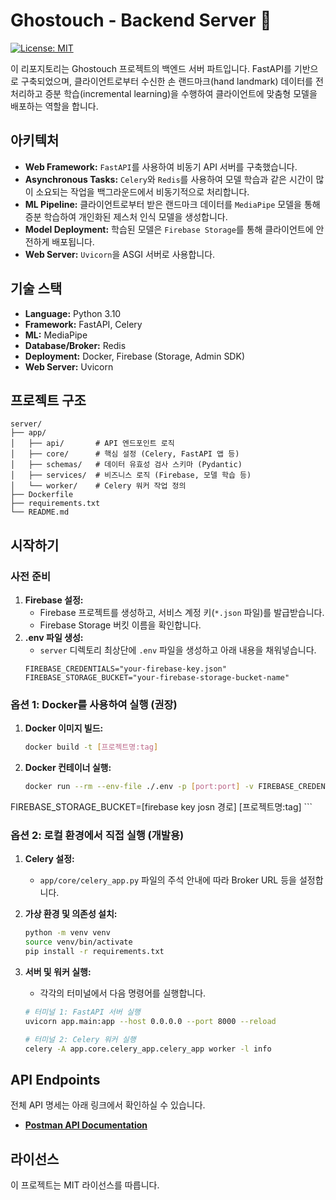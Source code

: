 # Ghostouch - Backend Server 👻
[![License: MIT](https://img.shields.io/badge/License-MIT-yellow.svg)](https://opensource.org/licenses/MIT)

이 리포지토리는 Ghostouch 프로젝트의 백엔드 서버 파트입니다. FastAPI를 기반으로 구축되었으며, 클라이언트로부터 수신한 손 랜드마크(hand landmark) 데이터를 전처리하고 증분 학습(incremental learning)을 수행하여 클라이언트에 맞춤형 모델을 배포하는 역할을 합니다.

## 아키텍처

-   **Web Framework:** `FastAPI`를 사용하여 비동기 API 서버를 구축했습니다.
-   **Asynchronous Tasks:** `Celery`와 `Redis`를 사용하여 모델 학습과 같은 시간이 많이 소요되는 작업을 백그라운드에서 비동기적으로 처리합니다.
-   **ML Pipeline:** 클라이언트로부터 받은 랜드마크 데이터를 `MediaPipe` 모델을 통해 증분 학습하여 개인화된 제스처 인식 모델을 생성합니다.
-   **Model Deployment:** 학습된 모델은 `Firebase Storage`를 통해 클라이언트에 안전하게 배포됩니다.
-   **Web Server:** `Uvicorn`을 ASGI 서버로 사용합니다.

## 기술 스택

-   **Language:** Python 3.10
-   **Framework:** FastAPI, Celery
-   **ML:** MediaPipe
-   **Database/Broker:** Redis
-   **Deployment:** Docker, Firebase (Storage, Admin SDK)
-   **Web Server:** Uvicorn

## 프로젝트 구조

```
server/
├── app/
│   ├── api/       # API 엔드포인트 로직
│   ├── core/      # 핵심 설정 (Celery, FastAPI 앱 등)
│   ├── schemas/   # 데이터 유효성 검사 스키마 (Pydantic)
│   ├── services/  # 비즈니스 로직 (Firebase, 모델 학습 등)
│   └── worker/    # Celery 워커 작업 정의
├── Dockerfile
├── requirements.txt
└── README.md
```

## 시작하기

### 사전 준비

1.  **Firebase 설정:**
    -   Firebase 프로젝트를 생성하고, 서비스 계정 키(`*.json` 파일)를 발급받습니다.
    -   Firebase Storage 버킷 이름을 확인합니다.
2.  **.env 파일 생성:**
    -   `server` 디렉토리 최상단에 `.env` 파일을 생성하고 아래 내용을 채워넣습니다.
    ```env
    FIREBASE_CREDENTIALS="your-firebase-key.json"
    FIREBASE_STORAGE_BUCKET="your-firebase-storage-bucket-name"
    ```

### 옵션 1: Docker를 사용하여 실행 (권장)

1.  **Docker 이미지 빌드:**
    ```bash
    docker build -t [프로젝트명:tag]
    ```
2.  **Docker 컨테이너 실행:**
    ```bash
    docker run --rm --env-file ./.env -p [port:port] -v FIREBASE_CREDENTIALS=/app/serviceAccountKey.json
FIREBASE_STORAGE_BUCKET=[firebase key josn 경로] [프로젝트명:tag]
    ```

### 옵션 2: 로컬 환경에서 직접 실행 (개발용)

1.  **Celery 설정:**
    - `app/core/celery_app.py` 파일의 주석 안내에 따라 Broker URL 등을 설정합니다.

2.  **가상 환경 및 의존성 설치:**
    ```bash
    python -m venv venv
    source venv/bin/activate
    pip install -r requirements.txt
    ```

3.  **서버 및 워커 실행:**
    -   각각의 터미널에서 다음 명령어를 실행합니다.
    ```bash
    # 터미널 1: FastAPI 서버 실행
    uvicorn app.main:app --host 0.0.0.0 --port 8000 --reload

    # 터미널 2: Celery 워커 실행
    celery -A app.core.celery_app.celery_app worker -l info
    ```

## API Endpoints

전체 API 명세는 아래 링크에서 확인하실 수 있습니다.

-   **[Postman API Documentation](https://documenter.getpostman.com/view/28368657/2sB3BGFUR)**

## 라이선스

이 프로젝트는 MIT 라이선스를 따릅니다.
